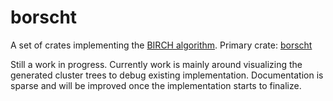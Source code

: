 # borscht

A set of crates implementing the [BIRCH algorithm](https://en.wikipedia.org/wiki/BIRCH). 
Primary crate: [borscht](./borscht/src/lib.rs)

Still a work in progress. Currently work is mainly around visualizing the generated cluster trees
to debug existing implementation. Documentation is sparse and will be improved once the 
implementation starts to finalize.
